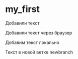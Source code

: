 ﻿# my_first
Добавили текст

Добавили текст через браузер

Добавим текст локально

Текст в новой ветке newbranch

